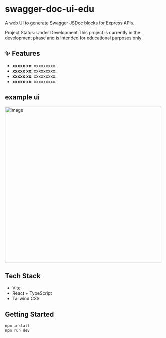 # swagger-doc-ui-edu

A web UI to generate Swagger JSDoc blocks for Express APIs.   

Project Status: Under Development This project is currently in the development phase and is intended for educational purposes only

## ✨ Features
- **xxxxx xx**: xxxxxxxxx.
- **xxxxx xx**: xxxxxxxxx.
- **xxxxx xx**: xxxxxxxxx.
- **xxxxx xx**: xxxxxxxxx.
##  example ui
  <img width="500" alt="image" src="https://github.com/user-attachments/assets/2b311822-91e3-486b-9ac6-0f354aaff558" />


## Tech Stack
- Vite
- React + TypeScript
- Tailwind CSS

## Getting Started

```bash
npm install
npm run dev
